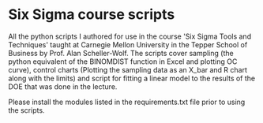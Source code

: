 # Six Sigma course scripts
All the python scripts I authored for use in the course 'Six Sigma Tools and Techniques' taught at Carnegie Mellon University in the Tepper School of Business by Prof. Alan Scheller-Wolf. The scripts cover sampling (the python equivalent of the BINOMDIST function in Excel and plotting OC curve), control charts (Plotting the sampling data as an X_bar and R chart along with the limits) and script for fitting a linear model to the results of the DOE that was done in the lecture.

Please install the modules listed in the requirements.txt file prior to using the scripts. 
